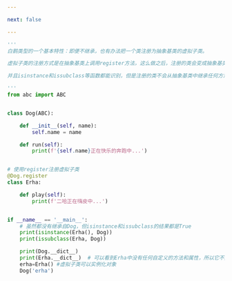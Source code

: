 ```yaml
---

next: false

---
```




<BlogInfo id="866" title="5.虚拟子类" author="白日梦想猿" pv=0 read_times=0 pre_cost_time="0分34秒" category="接口：从协议到抽象基类" tag_list="['接口：从协议到抽象基类']" create_time="2022.04.03 15:03:16" update_time="2022.04.03 15:16:34" />

```python
'''
白鹅类型的一个基本特性：即便不继承，也有办法把一个类注册为抽象基类的虚拟子类。

虚拟子类的注册方式是在抽象基类上调用register方法，这么做之后，注册的类会变成抽象基类的虚拟子类。

并且isinstance和issubclass等函数都能识别，但是注册的类不会从抽象基类中继承任何方法或属性。

'''
from abc import ABC


class Dog(ABC):

    def __init__(self, name):
        self.name = name

    def run(self):
        print(f'{self.name}正在快乐的奔跑中...')


# 使用register注册虚拟子类
@Dog.register
class Erha:

    def play(self):
        print(f'二哈正在嗨皮中...')


if __name__ == '__main__':
    # 虽然都没有继承自Dog，但isinstance和issubclass的结果都是True
    print(isinstance(Erha(), Dog))
    print(issubclass(Erha, Dog))

    print(Dog.__dict__)
    print(Erha.__dict__)  # 可以看到Erha中没有任何自定义的方法和属性，所以它不是Dog的子类
    erha=Erha() #虚拟子类可以实例化对象
    Dog('erha')
```



<ActionBox />
